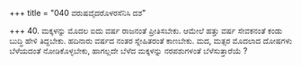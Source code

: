 +++
title = "040 ವರುಷವೈದರೊಳರಸೆನಿಸಿ ದಶ"

+++
40. ಮಕ್ಕಳನ್ನು ಮೊದಲ ಐದು ವರ್ಷ ರಾಜನಂತೆ ಪ್ರೀತಿಸಬೇಕು. ಆಮೇಲೆ ಹತ್ತು ವರ್ಷ ಸೇವಕನಂತೆ ಕಂಡು ಬುದ್ಧಿ ಹೇಳಿ ತಿದ್ದಬೇಕು. ಹದಿನಾರು ವರ್ಷದ ನಂತರ ಸ್ನೇಹಿತರಂತೆ ಕಾಣಬೇಕು. ಮದ, ಮತ್ಸರ ಮೊದಲಾದ ದೋಷಗಳು ಬೆಳೆಯದಂತೆ ನೋಡಿಕೊಳ್ಳಬೇಕು, ಹಾಗಲ್ಲದೇ ಬೆಳೆದ ಮಕ್ಕಳನ್ನು ನರಪಶುಗಳಂತೆ ಬೆಳೆಸುತ್ತಾರೆಯೆ ?